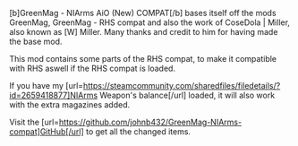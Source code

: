 [b]GreenMag - NIArms AiO (New) COMPAT[/b] bases itself off the mods GreenMag, GreenMag - RHS compat and also the work of CoseDola | Miller, also known as [W] Miller. Many thanks and credit to him for having made the base mod.

This mod contains some parts of the RHS compat, to make it compatible with RHS aswell if the RHS compat is loaded.

If you have my [url=https://steamcommunity.com/sharedfiles/filedetails/?id=2659418877]NIArms Weapon's balance[/url] loaded, it will also work with the extra magazines added.

Visit the [url=https://github.com/johnb432/GreenMag-NIArms-compat]GitHub[/url] to get all the changed items.
